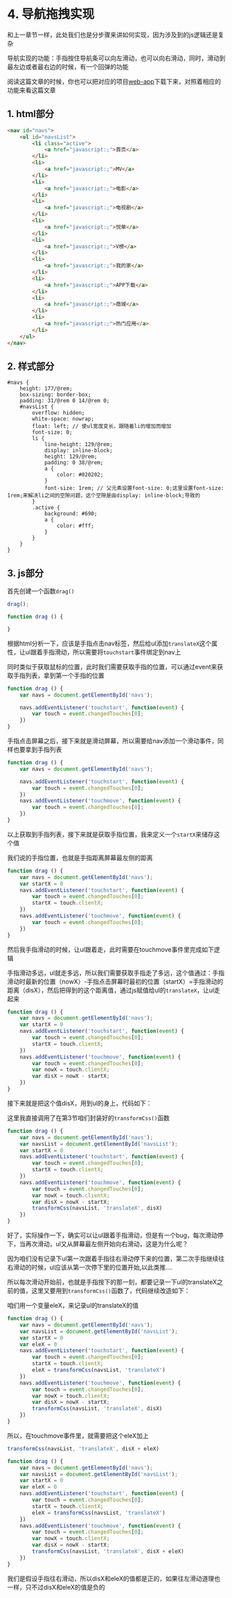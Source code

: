 # 4. 导航拖拽实现

和上一章节一样，此处我们也是分步骤来讲如何实现，因为涉及到的js逻辑还是复杂

导航实现的功能：手指按住导航条可以向左滑动，也可以向右滑动，同时，滑动到最左边或者最右边的时候，有一个回弹的功能

阅读这篇文章的时候，你也可以把对应的项目[web-app](https://github.com/darenone/web-app)下载下来，对照着相应的功能来看这篇文章

## 1. html部分

```html
<nav id="navs">
    <ul id="navsList">
        <li class="active">
            <a href="javascript:;">首页</a>
        </li>
        <li>
            <a href="javascript:;">MV</a>
        </li>
        <li>
            <a href="javascript:;">电影</a>
        </li>
        <li>
            <a href="javascript:;">电视剧</a>
        </li>
        <li>
            <a href="javascript:;">悦单</a>
        </li>
        <li>
            <a href="javascript:;">V榜</a>
        </li>
        <li>
            <a href="javascript:;">我的家</a>
        </li>
        <li>
            <a href="javascript:;">APP下载</a>
        </li>
        <li>
            <a href="javascript:;">商城</a>
        </li>
        <li>
            <a href="javascript:;">热门应用</a>
        </li>
    </ul>
</nav>
```

## 2. 样式部分

```less
#navs {
    height: 177/@rem;
    box-sizing: border-box;
    padding: 31/@rem 0 14/@rem 0;
    #navsList {
        overflow: hidden;
        white-space: nowrap;
        float: left; // 使ul宽度变长，跟随着li的增加而增加
        font-size: 0;
        li {
            line-height: 129/@rem;
            display: inline-block;
            height: 129/@rem;
            padding: 0 38/@rem;
            a {
                color: #020202;
            }
            font-size: 1rem; // 父元素设置font-size: 0;这里设置font-size: 1rem;来解决li之间的空隙问题，这个空隙是由display: inline-block;导致的
        }
        .active {
            background: #690;
            a {
                color: #fff;
            }
        }
    }
}
```

## 3. js部分

首先创建一个函数`drag()`
```js
drag();

function drag () {

}
```

根据html分析一下，应该是手指点击nav标签，然后给ul添加`translateX`这个属性，让ul跟着手指滑动，所以需要将`touchstart`事件绑定到nav上

同时类似于获取鼠标的位置，此时我们需要获取手指的位置，可以通过event来获取手指列表，拿到第一个手指的位置

```js
function drag () {
    var navs = document.getElementById('navs');

    navs.addEventListener('touchstart', function(event) {
        var touch = event.changedTouches[0];
    })
}
```

手指点击屏幕之后，接下来就是滑动屏幕，所以需要给nav添加一个滑动事件，同样也要拿到手指列表

```js
function drag () {
    var navs = document.getElementById('navs');

    navs.addEventListener('touchstart', function(event) {
        var touch = event.changedTouches[0];
    })
    navs.addEventListener('touchmove', function(event) {
        var touch = event.changedTouches[0];
    })
}
```

以上获取到手指列表，接下来就是获取手指位置，我来定义一个`startX`来储存这个值

我们说的手指位置，也就是手指距离屏幕最左侧的距离

```js
function drag () {
    var navs = document.getElementById('navs');
    var startX = 0
    navs.addEventListener('touchstart', function(event) {
        var touch = event.changedTouches[0];
        startX = touch.clientX;
    })
    navs.addEventListener('touchmove', function(event) {
        var touch = event.changedTouches[0];
    })
}
```

然后我手指滑动的时候，让ul跟着走，此时需要在touchmove事件里完成如下逻辑

手指滑动多远，ul就走多远，所以我们需要获取手指走了多远，这个值通过：手指滑动时最新的位置（nowX）-手指点击屏幕时最初的位置（startX）=手指滑动的距离（disX），然后把得到的这个距离值，通过js赋值给ul的`translateX`，让ul走起来

```js
function drag () {
    var navs = document.getElementById('navs');
    var startX = 0
    navs.addEventListener('touchstart', function(event) {
        var touch = event.changedTouches[0];
        startX = touch.clientX;
    })
    navs.addEventListener('touchmove', function(event) {
        var touch = event.changedTouches[0];
        var nowX = touch.clientX;
        var disX = nowX - startX;
    })
}
```

接下来就是把这个值disX，用到ul的身上，代码如下：

这里我直接调用了在第3节咱们封装好的`transformCss()`函数

```js
function drag () {
    var navs = document.getElementById('navs');
    var navsList = document.getElementById('navsList');
    var startX = 0
    navs.addEventListener('touchstart', function(event) {
        var touch = event.changedTouches[0];
        startX = touch.clientX;
    })
    navs.addEventListener('touchmove', function(event) {
        var touch = event.changedTouches[0];
        var nowX = touch.clientX;
        var disX = nowX - startX;
        transformCss(navsList, 'translateX', disX)
    })
}
```

好了，实际操作一下，确实可以让ul跟着手指滑动，但是有一个bug，每次滑动停下，当再次滑动，ul又从屏幕最左侧开始向右滑动，这是为什么呢？

因为咱们没有记录下ul第一次跟着手指往右滑动停下来的位置，第二次手指继续往右滑动的时候，ul应该从第一次停下里的位置开始,以此类推....

所以每次滑动开始前，也就是手指按下的那一刻，都要记录一下ul的translateX之前的值，这里又要用到`transformCss()`函数了，代码继续改造如下：

咱们用一个变量eleX，来记录ul的translateX的值

```js
function drag () {
    var navs = document.getElementById('navs');
    var navsList = document.getElementById('navsList');
    var startX = 0
    var eleX = 0
    navs.addEventListener('touchstart', function(event) {
        var touch = event.changedTouches[0];
        startX = touch.clientX;
        eleX = transformCss(navsList, 'translateX')
    })
    navs.addEventListener('touchmove', function(event) {
        var touch = event.changedTouches[0];
        var nowX = touch.clientX;
        var disX = nowX - startX;
        transformCss(navsList, 'translateX', disX)
    })
}
```

所以，在touchmove事件里，就需要把这个eleX加上

```js
transformCss(navsList, 'translateX', disX + eleX)
```

```js
function drag () {
    var navs = document.getElementById('navs');
    var navsList = document.getElementById('navsList');
    var startX = 0
    var eleX = 0
    navs.addEventListener('touchstart', function(event) {
        var touch = event.changedTouches[0];
        startX = touch.clientX;
        eleX = transformCss(navsList, 'translateX')
    })
    navs.addEventListener('touchmove', function(event) {
        var touch = event.changedTouches[0];
        var nowX = touch.clientX;
        var disX = nowX - startX;
        transformCss(navsList, 'translateX', disX + eleX)
    })
}
```

我们是假设手指往右滑动，所以disX和eleX的值都是正的，如果往左滑动道理也一样，只不过disX和eleX的值是负的

<style>
    .page p, div, ol {
        font-size: 14px;
    }
</style>